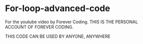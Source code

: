 # For-loop-advanced-code
For the youtube video by Forever Coding.
THIS IS THE PERSONAL ACCOUNT OF FOREVER CODING. 

THIS CODE CAN BE USED BY ANYONE, ANYWHERE

